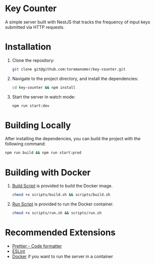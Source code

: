# Key Counter

A simple server built with NestJS that tracks the frequency of input keys submitted via HTTP requests.

# Installation

1. Clone the repository:

    ```sh
    git clone git@github.com:toramanomer/key-counter.git
    ```

2. Navigate to the project directory, and install the dependencies:

    ```sh
    cd key-counter && npm install
    ```

3. Start the server in watch mode:

    ```sh
    npm run start:dev
    ```

# Building Locally

After installing the dependencies, you can build the project with the following command:

```sh
npm run build && npm run start:prod
```

# Building with Docker

1. [Build Script](scripts/build.sh) is provided to build the Docker image.
    ```sh
    chmod +x scripts/build.sh && scripts/build.sh
    ```
2. [Run Script](scripts/run.sh) is provided to run the Docker container.
    ```sh
    chmod +x scripts/run.sh && scripts/run.sh
    ```

# Recommended Extensions

-   [Prettier - Code formatter](https://marketplace.visualstudio.com/items?itemName=esbenp.prettier-vscode)
-   [ESLint](https://marketplace.visualstudio.com/items?itemName=dbaeumer.vscode-eslint)
-   [Docker](https://marketplace.visualstudio.com/items?itemName=ms-azuretools.vscode-docker) if you want to run the server in a container
